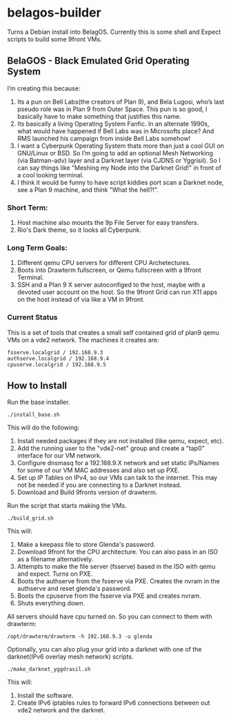 # belagos-builder
Turns a Debian install into BelagOS. Currently this is some shell and Expect scripts to build some 9front VMs.

## BelaGOS - Black Emulated Grid Operating System
I’m creating this because:
1. Its a pun on Bell Labs(the creators of Plan 9), and Bela Lugosi, who’s last pseudo role was in Plan 9 from Outer Space. This pun is so good, I basically have to make something that justifies this name.
1. Its basically a living Operating System Fanfic. In an alternate 1990s, what would have happened if Bell Labs was in Microsofts place? And RMS launched his campaign from inside Bell Labs somehow!
1. I want a Cyberpunk Operating System thats more than just a cool GUI on GNU/Linux or BSD. So I’m going to add an optional Mesh Networking (via Batman-adv) layer and a Darknet layer (via CJDNS or Yggrisil). So I can say things like "Meshing my Node into the Darknet Grid!" in front of a cool looking terminal.
1. I think it would be funny to have script kiddies port scan a Darknet node, see a Plan 9 machine, and think "What the hell?!".

### Short Term:
1. Host machine also mounts the 9p File Server for easy transfers.
1. Rio's Dark theme, so it looks all Cyberpunk.

### Long Term Goals:
1. Different qemu CPU servers for different CPU Archetectures.
1. Boots into Drawterm fullscreen, or Qemu fullscreen with a 9front Terminal.
1. SSH and a Plan 9 X server autoconfiged to the host, maybe with a devoted user account on the host. So the 9front Grid can run X11 apps on the host instead of via like a VM in 9front.

### Current Status

This is a set of tools that creates a small self contained grid of plan9 qemu VMs on a vde2 network. The machines it creates are:

	fsserve.localgrid / 192.168.9.3
	authserve.localgrid / 192.168.9.4
	cpuserve.localgrid / 192.168.9.5

## How to Install

Run the base installer.

	./install_base.sh

This will do the following:
1. Install needed packages if they are not installed (like qemu, expect, etc).
1. Add the running user to the "vde2-net" group and create a "tap0" interface for our VM network.
1. Configure dnsmasq for a 192.168.9.X network and set static IPs/Names for some of our VM MAC addresses and also set up PXE.
1. Set up IP Tables on IPv4, so our VMs can talk to the internet. This may not be needed if you are connecting to a Darknet instead.
1. Download and Build 9fronts version of drawterm. 

Run the script that starts making the VMs.

	./build_grid.sh

This will:
1. Make a keepass file to store Glenda's password. 
1. Download 9front for the CPU architecture. You can also pass in an ISO as a filename alternatively.
1. Attempts to make the file server (fsserve) based in the ISO with qemu and expect. Turns on PXE.
1. Boots the authserve from the fsserve via PXE. Creates the nvram in the authserve and reset glenda's password.
1. Boots the cpuserve from the fsserve via PXE and creates nvram.
1. Shuts everything down.

All servers should have cpu turned on. So you can connect to them with drawterm:

	/opt/drawterm/drawterm -h 192.168.9.3 -u glenda

Optionally, you can also plug your grid into a darknet with one of the darknet(IPv6 overlay mesh network) scripts.

	./make_darknet_yggdrasil.sh

This will:
1. Install the software. 
1. Create IPv6 iptables rules to forward IPv6 connections between out vde2 network and the darknet.
